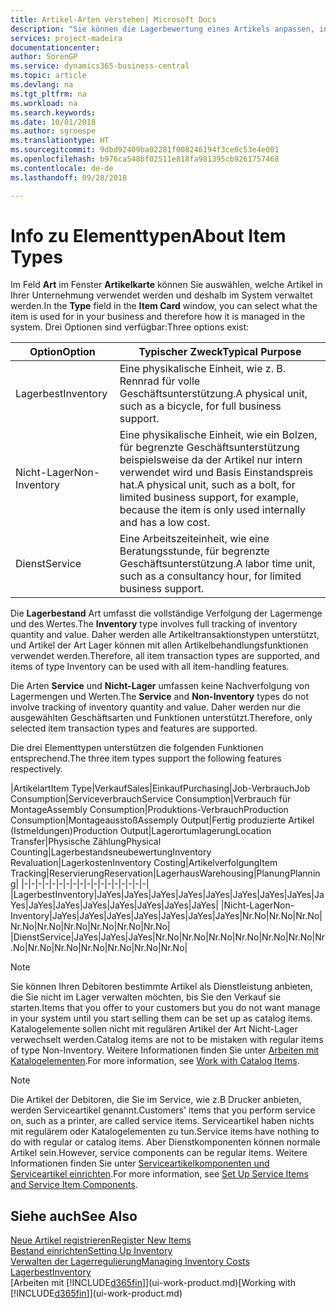 ```yaml
---
title: Artikel-Arten verstehen| Microsoft Docs
description: "Sie können die Lagerbewertung eines Artikels anpassen, indem Sie die FIFO. oder \" Standard \"oder Durchschnittskostenmethode anwenden, z. B. wenn Artikelkosten für Gründe, die keine Transaktionen betreffen, ändern."
services: project-madeira
documentationcenter: 
author: SorenGP
ms.service: dynamics365-business-central
ms.topic: article
ms.devlang: na
ms.tgt_pltfrm: na
ms.workload: na
ms.search.keywords: 
ms.date: 10/01/2018
ms.author: sgroespe
ms.translationtype: HT
ms.sourcegitcommit: 9dbd92409ba02281f008246194f3ce0c53e4e001
ms.openlocfilehash: b976ca548bf02511e818fa981395cb9261757468
ms.contentlocale: de-de
ms.lasthandoff: 09/28/2018

---
```

# <a name="about-item-types"></a><span data-ttu-id="e523c-103">Info zu Elementtypen</span><span class="sxs-lookup"><span data-stu-id="e523c-103">About Item Types</span></span>
<span data-ttu-id="e523c-104">Im Feld **Art** im Fenster **Artikelkarte** können Sie auswählen, welche Artikel in Ihrer Unternehmung verwendet werden und deshalb im System verwaltet werden.</span><span class="sxs-lookup"><span data-stu-id="e523c-104">In the **Type** field in the **Item Card** window, you can select what the item is used for in your business and therefore how it is managed in the system.</span></span> <span data-ttu-id="e523c-105">Drei Optionen sind verfügbar:</span><span class="sxs-lookup"><span data-stu-id="e523c-105">Three options exist:</span></span>

|<span data-ttu-id="e523c-106">Option</span><span class="sxs-lookup"><span data-stu-id="e523c-106">Option</span></span>|<span data-ttu-id="e523c-107">Typischer Zweck</span><span class="sxs-lookup"><span data-stu-id="e523c-107">Typical Purpose</span></span>|
|------|-----------|
|<span data-ttu-id="e523c-108">Lagerbest</span><span class="sxs-lookup"><span data-stu-id="e523c-108">Inventory</span></span>|<span data-ttu-id="e523c-109">Eine physikalische Einheit, wie z. B. Rennrad für volle Geschäftsunterstützung.</span><span class="sxs-lookup"><span data-stu-id="e523c-109">A physical unit, such as a bicycle, for full business support.</span></span>|
|<span data-ttu-id="e523c-110">Nicht-Lager</span><span class="sxs-lookup"><span data-stu-id="e523c-110">Non-Inventory</span></span>|<span data-ttu-id="e523c-111">Eine physikalische Einheit, wie ein Bolzen, für begrenzte Geschäftsunterstützung beispielsweise da der Artikel nur intern verwendet wird und Basis Einstandspreis hat.</span><span class="sxs-lookup"><span data-stu-id="e523c-111">A physical unit, such as a bolt, for limited business support, for example, because the item is only used internally and has a low cost.</span></span>|
|<span data-ttu-id="e523c-112">Dienst</span><span class="sxs-lookup"><span data-stu-id="e523c-112">Service</span></span>|<span data-ttu-id="e523c-113">Eine Arbeitszeiteinheit, wie eine Beratungsstunde, für begrenzte Geschäftsunterstützung.</span><span class="sxs-lookup"><span data-stu-id="e523c-113">A labor time unit, such as a consultancy hour, for limited business support.</span></span>|

<span data-ttu-id="e523c-114">Die **Lagerbestand** Art umfasst die vollständige Verfolgung der Lagermenge und des Wertes.</span><span class="sxs-lookup"><span data-stu-id="e523c-114">The **Inventory** type involves full tracking of inventory quantity and value.</span></span> <span data-ttu-id="e523c-115">Daher werden alle Artikeltransaktionstypen unterstützt, und Artikel der Art Lager können mit allen Artikelbehandlungsfunktionen verwendet werden.</span><span class="sxs-lookup"><span data-stu-id="e523c-115">Therefore, all item transaction types are supported, and items of type Inventory can be used with all item-handling features.</span></span>

<span data-ttu-id="e523c-116">Die Arten **Service** und **Nicht-Lager** umfassen keine Nachverfolgung von Lagermengen und Werten.</span><span class="sxs-lookup"><span data-stu-id="e523c-116">The **Service** and **Non-Inventory** types do not involve tracking of inventory quantity and value.</span></span> <span data-ttu-id="e523c-117">Daher werden nur die ausgewählten Geschäftsarten und Funktionen unterstützt.</span><span class="sxs-lookup"><span data-stu-id="e523c-117">Therefore, only selected item transaction types and features are supported.</span></span>

<span data-ttu-id="e523c-118">Die drei Elementtypen unterstützen die folgenden Funktionen entsprechend.</span><span class="sxs-lookup"><span data-stu-id="e523c-118">The three item types support the following features respectively.</span></span>

|<span data-ttu-id="e523c-119">Artikelart</span><span class="sxs-lookup"><span data-stu-id="e523c-119">Item Type</span></span>|<span data-ttu-id="e523c-120">Verkauf</span><span class="sxs-lookup"><span data-stu-id="e523c-120">Sales</span></span>|<span data-ttu-id="e523c-121">Einkauf</span><span class="sxs-lookup"><span data-stu-id="e523c-121">Purchasing</span></span>|<span data-ttu-id="e523c-122">Job-Verbrauch</span><span class="sxs-lookup"><span data-stu-id="e523c-122">Job Consumption</span></span>|<span data-ttu-id="e523c-123">Serviceverbrauch</span><span class="sxs-lookup"><span data-stu-id="e523c-123">Service Consumption</span></span>|<span data-ttu-id="e523c-124">Verbrauch für Montage</span><span class="sxs-lookup"><span data-stu-id="e523c-124">Assembly Consumption</span></span>|<span data-ttu-id="e523c-125">Produktions-Verbrauch</span><span class="sxs-lookup"><span data-stu-id="e523c-125">Production Consumption</span></span>|<span data-ttu-id="e523c-126">Montageausstoß</span><span class="sxs-lookup"><span data-stu-id="e523c-126">Assemply Output</span></span>|<span data-ttu-id="e523c-127">Fertig produzierte Artikel (Istmeldungen)</span><span class="sxs-lookup"><span data-stu-id="e523c-127">Production Output</span></span>|<span data-ttu-id="e523c-128">Lagerortumlagerung</span><span class="sxs-lookup"><span data-stu-id="e523c-128">Location Transfer</span></span>|<span data-ttu-id="e523c-129">Physische Zählung</span><span class="sxs-lookup"><span data-stu-id="e523c-129">Physical Counting</span></span>|<span data-ttu-id="e523c-130">Lagerbestandsneubewertung</span><span class="sxs-lookup"><span data-stu-id="e523c-130">Inventory Revaluation</span></span>|<span data-ttu-id="e523c-131">Lagerkosten</span><span class="sxs-lookup"><span data-stu-id="e523c-131">Inventory Costing</span></span>|<span data-ttu-id="e523c-132">Artikelverfolgung</span><span class="sxs-lookup"><span data-stu-id="e523c-132">Item Tracking</span></span>|<span data-ttu-id="e523c-133">Reservierung</span><span class="sxs-lookup"><span data-stu-id="e523c-133">Reservation</span></span>|<span data-ttu-id="e523c-134">Lagerhaus</span><span class="sxs-lookup"><span data-stu-id="e523c-134">Warehousing</span></span>|<span data-ttu-id="e523c-135">Planung</span><span class="sxs-lookup"><span data-stu-id="e523c-135">Planning</span></span>|
|-|-|-|-|-|-|-|-|-|-|-|-|-|-|-|-|-|-|
|<span data-ttu-id="e523c-136">Lagerbest</span><span class="sxs-lookup"><span data-stu-id="e523c-136">Inventory</span></span>|<span data-ttu-id="e523c-137">Ja</span><span class="sxs-lookup"><span data-stu-id="e523c-137">Yes</span></span>|<span data-ttu-id="e523c-138">Ja</span><span class="sxs-lookup"><span data-stu-id="e523c-138">Yes</span></span>|<span data-ttu-id="e523c-139">Ja</span><span class="sxs-lookup"><span data-stu-id="e523c-139">Yes</span></span>|<span data-ttu-id="e523c-140">Ja</span><span class="sxs-lookup"><span data-stu-id="e523c-140">Yes</span></span>|<span data-ttu-id="e523c-141">Ja</span><span class="sxs-lookup"><span data-stu-id="e523c-141">Yes</span></span>|<span data-ttu-id="e523c-142">Ja</span><span class="sxs-lookup"><span data-stu-id="e523c-142">Yes</span></span>|<span data-ttu-id="e523c-143">Ja</span><span class="sxs-lookup"><span data-stu-id="e523c-143">Yes</span></span>|<span data-ttu-id="e523c-144">Ja</span><span class="sxs-lookup"><span data-stu-id="e523c-144">Yes</span></span>|<span data-ttu-id="e523c-145">Ja</span><span class="sxs-lookup"><span data-stu-id="e523c-145">Yes</span></span>|<span data-ttu-id="e523c-146">Ja</span><span class="sxs-lookup"><span data-stu-id="e523c-146">Yes</span></span>|<span data-ttu-id="e523c-147">Ja</span><span class="sxs-lookup"><span data-stu-id="e523c-147">Yes</span></span>|<span data-ttu-id="e523c-148">Ja</span><span class="sxs-lookup"><span data-stu-id="e523c-148">Yes</span></span>|<span data-ttu-id="e523c-149">Ja</span><span class="sxs-lookup"><span data-stu-id="e523c-149">Yes</span></span>|<span data-ttu-id="e523c-150">Ja</span><span class="sxs-lookup"><span data-stu-id="e523c-150">Yes</span></span>|<span data-ttu-id="e523c-151">Ja</span><span class="sxs-lookup"><span data-stu-id="e523c-151">Yes</span></span>|<span data-ttu-id="e523c-152">Ja</span><span class="sxs-lookup"><span data-stu-id="e523c-152">Yes</span></span>|
|<span data-ttu-id="e523c-153">Nicht-Lager</span><span class="sxs-lookup"><span data-stu-id="e523c-153">Non-Inventory</span></span>|<span data-ttu-id="e523c-154">Ja</span><span class="sxs-lookup"><span data-stu-id="e523c-154">Yes</span></span>|<span data-ttu-id="e523c-155">Ja</span><span class="sxs-lookup"><span data-stu-id="e523c-155">Yes</span></span>|<span data-ttu-id="e523c-156">Ja</span><span class="sxs-lookup"><span data-stu-id="e523c-156">Yes</span></span>|<span data-ttu-id="e523c-157">Ja</span><span class="sxs-lookup"><span data-stu-id="e523c-157">Yes</span></span>|<span data-ttu-id="e523c-158">Ja</span><span class="sxs-lookup"><span data-stu-id="e523c-158">Yes</span></span>|<span data-ttu-id="e523c-159">Ja</span><span class="sxs-lookup"><span data-stu-id="e523c-159">Yes</span></span>|<span data-ttu-id="e523c-160">Ja</span><span class="sxs-lookup"><span data-stu-id="e523c-160">Yes</span></span>|<span data-ttu-id="e523c-161">Nr.</span><span class="sxs-lookup"><span data-stu-id="e523c-161">No</span></span>|<span data-ttu-id="e523c-162">Nr.</span><span class="sxs-lookup"><span data-stu-id="e523c-162">No</span></span>|<span data-ttu-id="e523c-163">Nr.</span><span class="sxs-lookup"><span data-stu-id="e523c-163">No</span></span>|<span data-ttu-id="e523c-164">Nr.</span><span class="sxs-lookup"><span data-stu-id="e523c-164">No</span></span>|<span data-ttu-id="e523c-165">Nr.</span><span class="sxs-lookup"><span data-stu-id="e523c-165">No</span></span>|<span data-ttu-id="e523c-166">Nr.</span><span class="sxs-lookup"><span data-stu-id="e523c-166">No</span></span>|<span data-ttu-id="e523c-167">Nr.</span><span class="sxs-lookup"><span data-stu-id="e523c-167">No</span></span>|<span data-ttu-id="e523c-168">Nr.</span><span class="sxs-lookup"><span data-stu-id="e523c-168">No</span></span>|<span data-ttu-id="e523c-169">Nr.</span><span class="sxs-lookup"><span data-stu-id="e523c-169">No</span></span>|
|<span data-ttu-id="e523c-170">Dienst</span><span class="sxs-lookup"><span data-stu-id="e523c-170">Service</span></span>|<span data-ttu-id="e523c-171">Ja</span><span class="sxs-lookup"><span data-stu-id="e523c-171">Yes</span></span>|<span data-ttu-id="e523c-172">Ja</span><span class="sxs-lookup"><span data-stu-id="e523c-172">Yes</span></span>|<span data-ttu-id="e523c-173">Ja</span><span class="sxs-lookup"><span data-stu-id="e523c-173">Yes</span></span>|<span data-ttu-id="e523c-174">Nr.</span><span class="sxs-lookup"><span data-stu-id="e523c-174">No</span></span>|<span data-ttu-id="e523c-175">Nr.</span><span class="sxs-lookup"><span data-stu-id="e523c-175">No</span></span>|<span data-ttu-id="e523c-176">Nr.</span><span class="sxs-lookup"><span data-stu-id="e523c-176">No</span></span>|<span data-ttu-id="e523c-177">Nr.</span><span class="sxs-lookup"><span data-stu-id="e523c-177">No</span></span>|<span data-ttu-id="e523c-178">Nr.</span><span class="sxs-lookup"><span data-stu-id="e523c-178">No</span></span>|<span data-ttu-id="e523c-179">Nr.</span><span class="sxs-lookup"><span data-stu-id="e523c-179">No</span></span>|<span data-ttu-id="e523c-180">Nr.</span><span class="sxs-lookup"><span data-stu-id="e523c-180">No</span></span>|<span data-ttu-id="e523c-181">Nr.</span><span class="sxs-lookup"><span data-stu-id="e523c-181">No</span></span>|<span data-ttu-id="e523c-182">Nr.</span><span class="sxs-lookup"><span data-stu-id="e523c-182">No</span></span>|<span data-ttu-id="e523c-183">Nr.</span><span class="sxs-lookup"><span data-stu-id="e523c-183">No</span></span>|<span data-ttu-id="e523c-184">Nr.</span><span class="sxs-lookup"><span data-stu-id="e523c-184">No</span></span>|<span data-ttu-id="e523c-185">Nr.</span><span class="sxs-lookup"><span data-stu-id="e523c-185">No</span></span>|<span data-ttu-id="e523c-186">Nr.</span><span class="sxs-lookup"><span data-stu-id="e523c-186">No</span></span>|

> [!NOTE]
> <span data-ttu-id="e523c-187">Sie können Ihren Debitoren bestimmte Artikel als Dienstleistung anbieten, die Sie nicht im Lager verwalten möchten, bis Sie den Verkauf sie starten.</span><span class="sxs-lookup"><span data-stu-id="e523c-187">Items that you offer to your customers but you do not want manage in your system until you start selling them can be set up as catalog items.</span></span> <span data-ttu-id="e523c-188">Katalogelemente sollen nicht mit regulären Artikel der Art Nicht-Lager verwechselt werden.</span><span class="sxs-lookup"><span data-stu-id="e523c-188">Catalog items are not to be mistaken with regular items of type Non-Inventory.</span></span> <span data-ttu-id="e523c-189">Weitere Informationen finden Sie unter [Arbeiten mit Katalogelementen](inventory-how-work-nonstock-items.md).</span><span class="sxs-lookup"><span data-stu-id="e523c-189">For more information, see [Work with Catalog Items](inventory-how-work-nonstock-items.md).</span></span>

> [!NOTE]
> <span data-ttu-id="e523c-190">Die Artikel der Debitoren, die Sie im Service, wie z.B Drucker anbieten, werden Serviceartikel genannt.</span><span class="sxs-lookup"><span data-stu-id="e523c-190">Customers' items that you perform service on, such as a printer, are called service items.</span></span> <span data-ttu-id="e523c-191">Serviceartikel haben nichts mit regulärem oder Katalogelementen zu tun.</span><span class="sxs-lookup"><span data-stu-id="e523c-191">Service items have nothing to do with regular or catalog items.</span></span> <span data-ttu-id="e523c-192">Aber Dienstkomponenten können normale Artikel sein.</span><span class="sxs-lookup"><span data-stu-id="e523c-192">However, service components can be regular items.</span></span> <span data-ttu-id="e523c-193">Weitere Informationen finden Sie unter [Serviceartikelkomponenten und Serviceartikel einrichten](service-how-setup-service-items.md).</span><span class="sxs-lookup"><span data-stu-id="e523c-193">For more information, see [Set Up Service Items and Service Item Components](service-how-setup-service-items.md).</span></span>

## <a name="see-also"></a><span data-ttu-id="e523c-194">Siehe auch</span><span class="sxs-lookup"><span data-stu-id="e523c-194">See Also</span></span>
[<span data-ttu-id="e523c-195">Neue Artikel registrieren</span><span class="sxs-lookup"><span data-stu-id="e523c-195">Register New Items</span></span>](inventory-how-register-new-items.md)  
[<span data-ttu-id="e523c-196">Bestand einrichten</span><span class="sxs-lookup"><span data-stu-id="e523c-196">Setting Up Inventory</span></span>](inventory-setup-inventory.md)  
[<span data-ttu-id="e523c-197">Verwalten der Lagerregulierung</span><span class="sxs-lookup"><span data-stu-id="e523c-197">Managing Inventory Costs</span></span>](finance-manage-inventory-costs.md)  
[<span data-ttu-id="e523c-198">Lagerbest</span><span class="sxs-lookup"><span data-stu-id="e523c-198">Inventory</span></span>](inventory-manage-inventory.md)  
<span data-ttu-id="e523c-199">[Arbeiten mit [!INCLUDE[d365fin](includes/d365fin_md.md)]](ui-work-product.md)</span><span class="sxs-lookup"><span data-stu-id="e523c-199">[Working with [!INCLUDE[d365fin](includes/d365fin_md.md)]](ui-work-product.md)</span></span>

